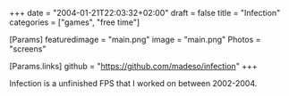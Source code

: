 +++
date = "2004-01-21T22:03:32+02:00"
draft = false
title = "Infection"
categories = ["games", "free time"]

[Params]
featuredimage = "main.png"
image = "main.png"
Photos = "screens"

[Params.links]
github = "https://github.com/madeso/infection"
+++

Infection is a unfinished FPS that I worked on between 2002-2004.
